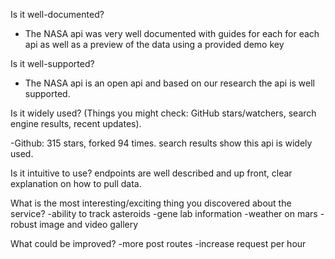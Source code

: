 Is it well-documented?
- The NASA api was very well documented with guides for each for each api as well as a preview of the data using a provided demo key



Is it well-supported?
- The NASA api is an open api and based on our research the api is well supported.



Is it widely used? (Things you might check: GitHub stars/watchers, search engine results, recent updates).

-Github: 315 stars,  forked 94 times.  search results show this api is widely used.


Is it intuitive to use?
 endpoints are well described and up front, clear explanation on how to pull data.


What is the most interesting/exciting thing you discovered about the service?
-ability to track asteroids
-gene lab information
-weather on mars
-robust image and video gallery


What could be improved?
-more post routes
-increase request per hour
